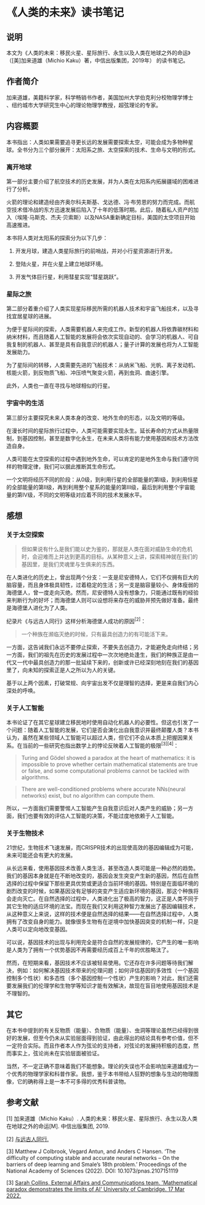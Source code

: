# 《人类的未来》读书笔记

## 说明

本文为《人类的未来：移民火星、星际旅行、永生以及人类在地球之外的命运》（[美]加来道雄（Michio Kaku）著，中信出版集团，2019年） 的读书笔记。

## 作者简介

加来道雄，美籍科学家，科学畅销书作者，美国加州大学伯克利分校物理学博士 、纽约城市大学研究生中心的理论物理学教授，超弦理论的专家。

## 内容概要

本书指出：人类如果需要追寻更长远的发展需要探索太空，可能会成为多物种星球。全书分为三个部分展开：太阳系之旅、太空探索的技术、生命与文明的形式。

### 离开地球

第一部分主要介绍了航空技术的历史发展，并为人类在太阳系内拓展疆域的困难进行了分析。

火箭的理论和建造经由齐奥尔科夫斯基、戈达德、冯·布劳恩的努力而完成。而航空技术借冷战的东方迅速发展后陷入了十年的低落时期。此后，随着私人资产的加入（埃隆·马斯克、杰夫·贝索斯）以及NASA重新确定目标，美国的太空项目开始高速推进。

本书将人类对太阳系的探索分为以下几步：

1. 开发月球，建造人类星际旅行的前哨战，并对小行星资源进行开发。

2. 登陆火星，并在火星上建立地球环境。

3. 开发气体巨行星，利用彗星实现“彗星跳跃”。

### 星际之旅

第二部分着重介绍了人类实现星际移民所需的机器人技术和宇宙飞船技术，以及寻找宜居星球的进展。

为便于星际间的探索，人类需要机器人来完成工作。新型的机器人将依靠碳材料和纳米材料，而且随着人工智能的发展将会依次实现自动的、会学习的机器人、可自我复制的机器人、甚至是具有自我意识的机器人；量子计算的发展也将为人工智能发展助力。

为了星际间的转移，人类需要先进的飞船技术：从纳米飞船、光帆、离子发动机、核能火箭，到反物质飞船、冲压喷气聚变火箭，再到虫洞、曲速引擎。

此外，人类也一直在寻找与地球相似的行星。

### 宇宙中的生活

第三部分主要探究未来人类本身的改变、地外生命的形态，以及文明的等级。

在漫长时间的星际旅行过程中，人类可能需要实现永生。延长寿命的方式从热量限制，到基因控制，甚至是数字化永生，在未来人类将有能力使用基因和技术方法改造自身。

人类可能在太空探索的过程中遇到地外生命，可以肯定的是地外生命与我们遵守同样的物理定律，我们可以据此推断其生命形式。

一个文明将经历不同的阶段：从0级，到利用行星的全部能量的第I级，到利用恒星的全部能量的第II级，再到利用整个星系的能量的第III级，最后到利用整个宇宙能量的第IV级，不同的文明等级对应着不同的技术发展水平。 

## 感想

### 关于太空探索

> 但如果说有什么是我们能以史为鉴的，那就是人类在面对威胁生命的危机时，会迎难而上并达到更高的目标。从某种意义上讲，探索精神就在我们的基因里，是我们灵魂里与生俱来的东西。

在人类进化的历史上，曾出现两个分支：一支是尼安德特人，它们不仅拥有巨大的脑容量，而且身体极具韧性，过着稳定的生活；另一支是脑容量较小、身体瘦弱的海德堡人，曾一度走向灭绝。然而，尼安德特人没有想象力，只能通过既有的经验来判断行为的好坏；而海德堡人则可以设想将来存在的威胁并预先做好准备。最终是海德堡人进化为了人类。

纪录片《与远古人同行》这样分析海德堡人成功的原因<sup>[2]</sup>：

> 一个种族在濒临灭绝的时候，只有最具创造力的有可能活下来。

一方面，这告诫我们永远不要停止探索，不要失去创造力，才能避免走向终结；另一方面，我们的祖先在历史的发展过程中一次次地绝处逢生，我们的种族正是由一代又一代中最具创造力的那一批延续下来的，创新或许已经深刻地刻在我们的基因里了，向未知的探索正是人之所以为人的关键。

基于以上两个因素，打破常规、向宇宙出发不仅是理智的选择，更是来自我们内心深处的呼唤。

### 关于人工智能

本书论证了在其它星球建立移民地时使用自动化机器人的必要性。但这也引发了一个问题：随着人工智能的发展，它们是否会演化出自我意识并最终颠覆人类？本书认为，虽然在某些领域人工智能可以超过人类，但它们不会从本质上把握因果关系。在当前的一些研究也指出数学上的悖论反映着人工智能的极限<sup>[3][4]</sup>：

> Turing and Gödel showed a paradox at the heart of mathematics: it is impossible to prove whether certain mathematical statements are true or false, and some computational problems cannot be tackled with algorithms.

> There are well-conditioned problems where accurate NNs(neural networks) exist, but no algorithm can compute them.

所以，一方面我们需要警惕人工智能产生自我意识后对人类产生的威胁；另一方面，我们也要有效的评估人工智能的决策，不能过度地依赖于人工智能。

### 关于生物技术

21世纪，生物技术飞速发展，而CRISPR技术的出现使高效的基因编辑成为可能，未来可能还会有更大的发展。

从长远来看，使用基因技术改善人类生活，甚至改造人类可能是一种必然的趋势。我们的基因本身就是在不断地改变的，基因会发生突变产生新的基因，然后在自然选择的过程中保留下那些更具优势或更适合当前环境的基因。特别是在面临环境的剧烈改变的时候，如果基因没有足够的突变产生适应新环境的基因，那这个种族将会走向灭亡。在自然选择的过程中，人类进化出了极高的智力，这正是人类不同于其它生物的适应环境的法宝。而现在我们又利用这种智力发展出了基因编辑技术，从这种意义上来说，这样的技术便是自然选择的结果——在自然选择过程中，人类拥有了改变自身的能力。就像很多生物有在逆境中加快基因突变的机制一样，只是人类可以定向地改变基因。

可以说，基因技术的出现与利用完全是符合自然的发展规律的，它产生的唯一影响是人类为了拥有一个优势基因不再需要经历成百上千年的优胜略汰了。

然而，在短期来看，基因技术不应该被轻易使用。它还存在许多问题等待我们解决，例如：如何解决基因技术带来的伦理问题；如何评估基因的多效性（一个基因控制多个性状）和多态性（多个基因控制一个性状）产生的影响？对此，我们还需要发展我们的伦理学和生物学等知识才能有效解决，故现在盲目地使用基因技术是不理智的。

## 其它

在本书中提到的有关反物质（能量）、负物质（能量）、虫洞等理论虽然已经得到很好的发展，但至今仍未从实验层面得到验证，由此得出的结论具有参考价值，但不一定符合实际。而且作者本人作为弦论的支持者，对弦论的发展持积极的态度，然而事实上，弦论尚未在实验层面被验证。

当然，不一定正确不意味着我们不能想象。理论的失误也不会影响加来道雄成为一个优秀的物理学家和科普作家。我想，鉴于本书带给人狂野的想象与生动的物理图像，它的确称得上是一本不可多得的优秀科普读物。

## 参考文献

[1] 加来道雄（Michio Kaku）. 人类的未来：移民火星、星际旅行、永生以及人类在地球之外的命运[M].  中信出版集团, 2019.

[2] [与远古人同行.]( https://www.bilibili.com/video/BV11W411H7Je)

[3] Matthew J Colbrook, Vegard Antun, and Anders C Hansen. ‘The difficulty of computing stable and accurate neural networks – On the barriers of deep learning and Smale’s 18th problem.’ Proceedings of the National Academy of Sciences (2022). DOI: 10.1073/pnas.2107151119

[3] [Sarah Collins, External Affairs and Communications team. 'Mathematical paradox demonstrates the limits of AI' University of Cambridge. 17 Mar 2022. ](https://www.cam.ac.uk/research/news/mathematical-paradox-demonstrates-the-limits-of-ai)
